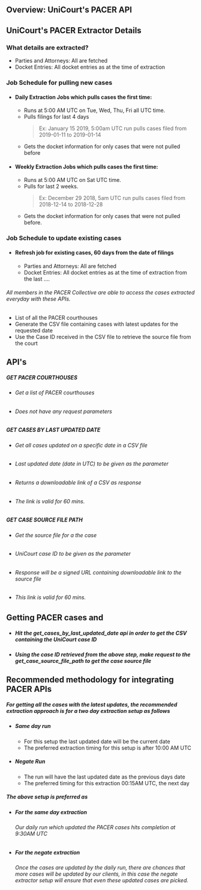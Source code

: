 ## Overview: UniCourt's PACER API

## UniCourt's PACER Extractor Details

    
   ### What details are extracted?
   * Parties and Attorneys: All are fetched
   * Docket Entries: All docket entries as at the time of extraction
        
   ### Job Schedule for pulling new cases
   * #### Daily Extraction Jobs which pulls cases the first time:
        * Runs at 5:00 AM UTC on Tue, Wed, Thu, Fri all UTC time.
        * Pulls filings for last 4 days
            > Ex: January 15 2019, 5:00am UTC run pulls cases filed from 2019-01-11 to 2019-01-14 
        * Gets the docket information for only cases that were not pulled before
   * #### Weekly Extraction Jobs which pulls cases the first time:
        * Runs at 5:00 AM UTC on Sat UTC time.
        * Pulls for last 2 weeks.
            > Ex: December 29 2018, 5am UTC run pulls cases filed from 2018-12-14 to 2018-12-28
        * Gets the docket information for only cases that were not pulled before. 

   ### Job Schedule to update existing cases
   * #### Refresh job for existing cases, 60 days from the date of filings
        * Parties and Attorneys: All are fetched
        * Docket Entries: All docket entries as at the time of extraction from the last ....


###### All members in the PACER Collective are able to access the cases extracted everyday with these APIs.
* List of all the PACER courthouses
* Generate the CSV file containing cases with latest updates for the requested date
* Use the Case ID received in the CSV file to retrieve the source file from the court

## API's
##### GET PACER COURTHOUSES
   * ###### Get a list of PACER courthouses
   * ###### Does not have any request parameters

##### GET CASES BY LAST UPDATED DATE
   * ###### Get all cases updated on a specific date in a CSV file
   * ###### Last updated date (date in UTC) to be given as the parameter
   * ###### Returns a downloadable link of a CSV as response
   * ###### The link is valid for 60 mins.


##### GET CASE SOURCE FILE PATH
   * ###### Get the source file for a the case
   * ###### UniCourt case ID to be given as the parameter
   * ###### Response will be a signed URL containing downloadable link to the source file
   * ###### This link is valid for 60 mins.


## Getting PACER cases and 
* ##### Hit the get_cases_by_last_updated_date api in order to get the CSV containing the UniCourt case ID
* ##### Using the case ID retrieved from the above step, make request to the get_case_source_file_path to get the case source file



## Recommended methodology for integrating PACER APIs

##### For getting all the cases with the latest updates, the recommended extraction approach is for a two day extraction setup as follows
* ##### Same day run
    * For this setup the last updated date will be the current date
    * The preferred extraction timing for this setup is after 10:00 AM UTC
* ##### Negate Run
    * The run will have the last updated date as the previous days date
    * The preferred timing for this extraction 00:15AM UTC, the next day

##### The above setup is preferred as
* ##### For the same day extraction
     ###### Our daily run which updated the PACER cases hits completion at 9:30AM UTC
* ##### For the negate extraction
    ###### Once the cases are updated by the daily run, there are chances that more cases will be updated by our clients, in this case the negate extractor setup will ensure that even these updated cases are picked.
